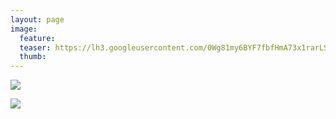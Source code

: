```yaml
---
layout: page
image:
  feature:
  teaser: https://lh3.googleusercontent.com/0Wg81my6BYF7fbfHmA73x1rarLSHM2Ou1vJlIHa6Amc=w245
  thumb:
---
```


![](https://lh3.googleusercontent.com/BVoZshQohlFKtTmy1jBE8IK420IvlIfuvuOi1WeoZyk=w800)

![](https://lh3.googleusercontent.com/fZJcNxB9jSdCKwmTziOXvfGIqzbYaP0a6isi43KvDDQ=w800)
